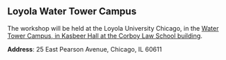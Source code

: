 ## Loyola Water Tower Campus

The workshop will be held at the Loyola University Chicago, in the [Water Tower Campus, in Kasbeer Hall at the Corboy Law School building](https://maps.app.goo.gl/HxJUT345hzFZpigSA).

**Address**: 25 East Pearson Avenue, Chicago, IL 60611

